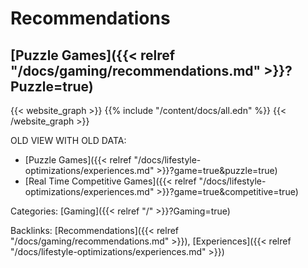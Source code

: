 # Recommendations

## [Puzzle Games]({{< relref "/docs/gaming/recommendations.md" >}}?Puzzle=true)


{{< website_graph >}}
{{% include "/content/docs/all.edn" %}}
{{< /website_graph >}}


OLD VIEW WITH OLD DATA:

 - [Puzzle Games]({{< relref "/docs/lifestyle-optimizations/experiences.md" >}}?game=true&puzzle=true)
 - [Real Time Competitive Games]({{< relref "/docs/lifestyle-optimizations/experiences.md" >}}?game=true&competitive=true)

Categories:
[Gaming]({{< relref "/" >}}?Gaming=true)

Backlinks:
[Recommendations]({{< relref "/docs/gaming/recommendations.md" >}}),
[Experiences]({{< relref "/docs/lifestyle-optimizations/experiences.md" >}})